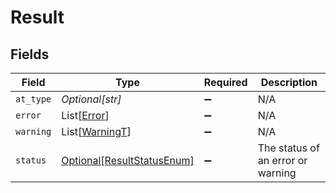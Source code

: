 # Result


## Fields

| Field                                                                 | Type                                                                  | Required                                                              | Description                                                           |
| --------------------------------------------------------------------- | --------------------------------------------------------------------- | --------------------------------------------------------------------- | --------------------------------------------------------------------- |
| `at_type`                                                             | *Optional[str]*                                                       | :heavy_minus_sign:                                                    | N/A                                                                   |
| `error`                                                               | List[[Error](../../models/errors/error.md)]                           | :heavy_minus_sign:                                                    | N/A                                                                   |
| `warning`                                                             | List[[WarningT](../../models/errors/warningt.md)]                     | :heavy_minus_sign:                                                    | N/A                                                                   |
| `status`                                                              | [Optional[ResultStatusEnum]](../../models/errors/resultstatusenum.md) | :heavy_minus_sign:                                                    | The status of an error or warning                                     |